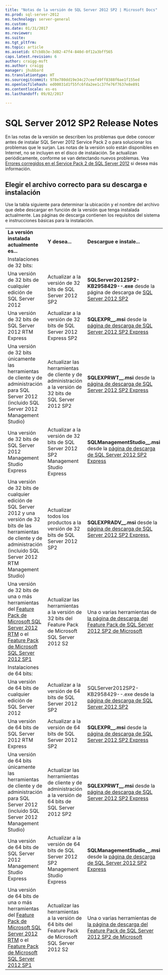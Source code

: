 ```yaml
---
title: "Notas de la versión de SQL Server 2012 SP2 | Microsoft Docs"
ms.prod: sql-server-2012
ms.technology: server-general
ms.custom: 
ms.date: 01/31/2017
ms.reviewer: 
ms.suite: 
ms.tgt_pltfrm: 
ms.topic: article
ms.assetid: 67cb8b3e-3d82-47f4-840d-0f12a3bff565
caps.latest.revision: 6
author: craigg-msft
ms.author: craigg
manager: jhubbard
ms.translationtype: HT
ms.sourcegitcommit: 978e780dd19e34c27ceef49ff8388f6ae1f155ed
ms.openlocfilehash: ed00031d1f55fc6fda2ee1c37fe76f7637e8e891
ms.contentlocale: es-es
ms.lasthandoff: 09/02/2017

---
```

# <a name="sql-server-2012-sp2-release-notes"></a>SQL Server 2012 SP2 Release Notes
En las notas de la versión se describen los problemas que debe conocer antes de instalar SQL Server 2012 Service Pack 2 o para solucionar los problemas que le surjan. Las notas de la versión solo están disponibles en Internet, no se incluyen en el disco de instalación. Se actualizan periódicamente, conforme se van detectando nuevos problemas. Vea [Errores corregidos en el Service Pack 2 de SQL Server 2012](http://support.microsoft.com/KB/2958429) si desea más información.  
  
## <a name="choose-the-correct-file-to-download-and-install"></a>Elegir el archivo correcto para su descarga e instalación  
Use la tabla siguiente para determinar la ubicación y el nombre del archivo que debe descargar en función de la versión que tenga instalada actualmente. Las páginas de descarga contienen los requisitos del sistema e instrucciones básicas para la instalación.  
  
||||  
|-|-|-|  
|**La versión instalada actualmente es...**|**Y desea...**|**Descargue e instale...**|  
|Instalaciones de 32 bits:|||  
|Una versión de 32 bits de cualquier edición de SQL Server 2012|Actualizar a la versión de 32 bits de SQL Server 2012 SP2|**SQLServer2012SP2-KB2958429-**<arch>**-**<lang id>**.exe** desde la página de descarga de [SQL Server 2012 SP2](http://go.microsoft.com/fwlink/?LinkID=401006)|  
|Una versión de 32 bits de SQL Server 2012 RTM Express|Actualizar a la versión de 32 bits de SQL Server 2012 Express SP2|**SQLEXPR_**<arch>**_**<lang>**.msi** desde la [página de descarga de SQL Server 2012 SP2 Express](http://go.microsoft.com/fwlink/?LinkID=401007)|  
|Una versión de 32 bits únicamente las herramientas de cliente y de administración para SQL Server 2012 (incluido SQL Server 2012 Management Studio)|Actualizar las herramientas de cliente y de administración a la versión de 32 bits de SQL Server 2012 SP2|**SQLEXPRWT_**<arch>**_**<lang>**.msi** desde la [página de descarga de SQL Server 2012 SP2 Express](http://go.microsoft.com/fwlink/?LinkID=401007)|  
|Una versión de 32 bits de SQL Server 2012 Management Studio Express|Actualizar a la versión de 32 bits de SQL Server 2012 SP2 Management Studio Express|**SQLManagementStudio_**<arch>**_**<lang>**.msi** desde la [página de descarga de SQL Server 2012 SP2 Express](http://go.microsoft.com/fwlink/?LinkID=401007)|  
|Una versión de 32 bits de cualquier edición de SQL Server 2012 y una versión de 32 bits de las herramientas de cliente y de administración (incluido SQL Server 2012 RTM Management Studio)|Actualizar todos los productos a la versión de 32 bits de SQL Server 2012 SP2|**SQLEXPRADV_**<arch>**_**<lang>**.msi** desde la [página de descarga de SQL Server 2012 SP2 Express.](http://go.microsoft.com/fwlink/?LinkID=401007)|  
|Una versión de 32 bits de una o más herramientas del [Feature Pack de Microsoft SQL Server 2012 RTM](http://www.microsoft.com/download/details.aspx?id=29065) o el [Feature Pack de Microsoft SQL Server 2012 SP1](http://go.microsoft.com/fwlink/p/?LinkID=268266)|Actualizar las herramientas a la versión de 32 bits del Feature Pack de Microsoft SQL Server 2012 S2|Una o varias herramientas de [la página de descarga del Feature Pack de SQL Server 2012 SP2 de Microsoft](http://go.microsoft.com/fwlink/?LinkID=401008)|  
|Instalaciones de 64 bits:|||  
|Una versión de 64 bits de cualquier edición de SQL Server 2012|Actualizar a la versión de 64 bits de SQL Server 2012 SP2|SQLServer2012SP2-KB2958429-<arch>-<langid>.exe desde la [página de descarga de SQL Server 2012 SP2](http://go.microsoft.com/fwlink/?LinkID=401006)|  
|Una versión de 64 bits de SQL Server 2012 RTM Express|Actualizar a la versión de 64 bits de SQL Server 2012 SP2|**SQLEXPR_**<arch>**_**<lang>**.msi** desde la [página de descarga de SQL Server 2012 SP2 Express](http://go.microsoft.com/fwlink/?LinkID=401007)|  
|Una versión de 64 bits únicamente las herramientas de cliente y de administración para SQL Server 2012 (incluido SQL Server 2012 Management Studio)|Actualizar las herramientas de cliente y de administración a la versión de 64 bits de SQL Server 2012 SP2|**SQLEXPRWT_**<arch>**_**<lang>**.msi** desde la [página de descarga de SQL Server 2012 SP2 Express](http://go.microsoft.com/fwlink/?LinkID=401007)|  
|Una versión de 64 bits de SQL Server 2012 Management Studio Express|Actualizar a la versión de 64 bits de SQL Server 2012 SP2 Management Studio Express|**SQLManagementStudio_**<arch>**_**<lang>**.msi** desde la [página de descarga de SQL Server 2012 SP2 Express](http://go.microsoft.com/fwlink/?LinkID=401007)|  
|Una versión de 64 bits de una o más herramientas del [Feature Pack de Microsoft SQL Server 2012 RTM](http://www.microsoft.com/download/details.aspx?id=29065) o el [Feature Pack de Microsoft SQL Server 2012 SP1](http://go.microsoft.com/fwlink/p/?LinkID=268266)|Actualizar las herramientas a la versión de 64 bits del Feature Pack de Microsoft SQL Server 2012 S2|Una o varias herramientas de [la página de descarga del Feature Pack de SQL Server 2012 SP2 de Microsoft](http://go.microsoft.com/fwlink/?LinkID=401008)|  
  

